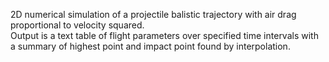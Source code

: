 2D numerical simulation of a projectile balistic trajectory with air drag
proportional to velocity squared.    
Output is a text table of flight parameters over specified time intervals
with a summary of highest point and impact point found by interpolation.